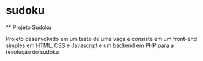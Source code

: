 # sudoku
** Projeto Sudoku
<p>
Projeto desenvolvido em um teste de uma vaga e consiste em um front-end simples em HTML, CSS e Javascript e um backend em PHP para a resolução do sudoku
</p>
